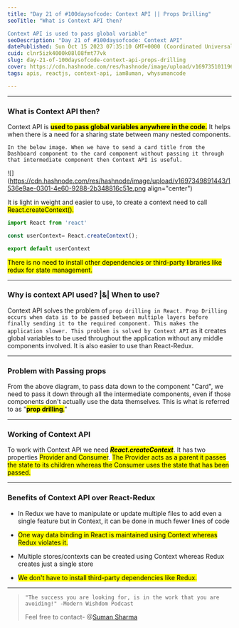 ```yaml
---
title: "Day 21 of #100daysofcode: Context API || Props Drilling"
seoTitle: "What is Context API then?

Context API is used to pass global variable"
seoDescription: "Day 21 of #100daysofcode: Context API"
datePublished: Sun Oct 15 2023 07:35:10 GMT+0000 (Coordinated Universal Time)
cuid: clnr5izk4000k08l08fmt77vk
slug: day-21-of-100daysofcode-context-api-props-drilling
cover: https://cdn.hashnode.com/res/hashnode/image/upload/v1697351011962/eac84566-cbc9-4f0a-a497-5f9eb2e80071.png
tags: apis, reactjs, context-api, iam8uman, whysumancode

---
```


---

### What is Context API then?

Context API is **<mark>used to pass global variables anywhere in the code.</mark>** It helps when there is a need for a sharing state between many nested components.

`In the below image. When we have to send a card title from the Dashboard component to the card component without passing it through that intermediate component then Context API is useful.`

![](https://cdn.hashnode.com/res/hashnode/image/upload/v1697349891443/1536e9ae-0301-4e60-9288-2b348816c51e.png align="center")

It is light in weight and easier to use, to create a context need to call <mark>React.createContext().</mark>

```javascript
import React from 'react'

const userContext= React.createContext();

export default userContext
```

<mark>There is no need to install other dependencies or third-party libraries like redux for state management.</mark>

---

### Why is context API used? |&| When to use?

Context API solves the problem of `prop drilling in React. Prop Drilling occurs when data is to be passed between multiple layers before finally sending it to the required component. This makes the application slower. This problem is solved by Context API` as it creates global variables to be used throughout the application without any middle components involved. It is also easier to use than React-Redux.

---

### Problem with Passing props

From the above diagram, to pass data down to the component "Card", we need to pass it down through all the intermediate components, even if those components don't actually use the data themselves. This is what is referred to as "**<mark>prop drilling</mark>**<mark>.</mark>"

---

### Working of Context API

To work with Context API we need ***<mark>React.createContext</mark>***. It has two properties <mark>Provider and Consumer</mark>. <mark>The Provider acts as a parent it passes the state to its children whereas the Consumer uses the state that has been passed.</mark>

---

### Benefits of Context API over React-Redux

* In Redux we have to manipulate or update multiple files to add even a single feature but in Context, it can be done in much fewer lines of code
    
* <mark>One way data binding in React is maintained using Context whereas Redux violates it.</mark>
    
* Multiple stores/contexts can be created using Context whereas Redux creates just a single store
    
* <mark>We don't have to install third-party dependencies like Redux.</mark>
    

---

> `"The success you are looking for, is in the work that you are avoiding!" -Modern Wishdom Podcast`
> 
> Feel free to contact- @[Suman Sharma](@iam8uman)